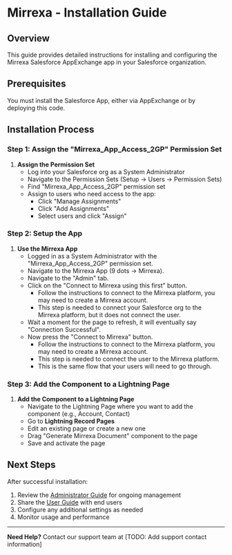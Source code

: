 # Mirrexa - Installation Guide

## Overview

This guide provides detailed instructions for installing and configuring the Mirrexa Salesforce AppExchange app in your Salesforce organization.

## Prerequisites

You must install the Salesforce App, either via AppExchange or by deploying this code.

## Installation Process

### Step 1: Assign the "Mirrexa_App_Access_2GP" Permission Set

1. **Assign the Permission Set**
   - Log into your Salesforce org as a System Administrator
   - Navigate to the Permission Sets (Setup → Users → Permission Sets)
   - Find "Mirrexa_App_Access_2GP" permission set
   - Assign to users who need access to the app:
     - Click "Manage Assignments"
     - Click "Add Assignments"
     - Select users and click "Assign"

### Step 2: Setup the App

1. **Use the Mirrexa App**
   - Logged in as a System Administrator with the "Mirrexa_App_Access_2GP" permission set.
   - Navigate to the Mirrexa App (9 dots → Mirrexa).
   - Navigate to the "Admin" tab.
   - Click on the "Connect to Mirrexa using this first" button.
       - Follow the instructions to connect to the Mirrexa platform, you may need to create a Mirrexa account.
       - This step is needed to connect your Salesforce org to the Mirrexa platform, but it does not connect the user.
   - Wait a moment for the page to refresh, it will eventually say "Connection Successful".
   - Now press the "Connect to Mirrexa" button.
       - Follow the instructions to connect to the Mirrexa platform, you may need to create a Mirrexa account.
       - This step is needed to connect the user to the Mirrexa platform.
       - This is the same flow that your users will need to go through.

### Step 3: Add the Component to a Lightning Page

1. **Add the Component to a Lightning Page**
   - Navigate to the Lightning Page where you want to add the component (e.g., Account, Contact)
   - Go to **Lightning Record Pages**
   - Edit an existing page or create a new one
   - Drag "Generate Mirrexa Document" component to the page
   - Save and activate the page

## Next Steps

After successful installation:

1. Review the [Administrator Guide](admin-guide.md) for ongoing management
2. Share the [User Guide](user-guide.md) with end users
3. Configure any additional settings as needed
4. Monitor usage and performance

---

**Need Help?** Contact our support team at [TODO: Add support contact information]
